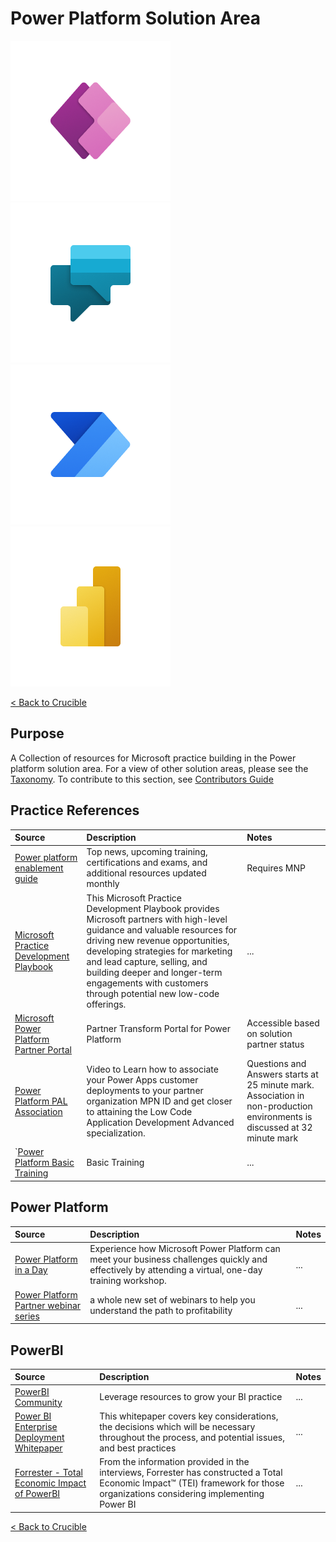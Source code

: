 # Power Platform Solution Area

![PowerApps](./Library/PowerApps_256x256.png)
![PowerVirtualAgent](./Library/PowerVirtualAgents_256x256.png)
![PowerAutomate](./Library/PowerAutomate_256x256.png)
![PowerBI](./Library/PowerBI_256x256.png)

[< Back to Crucible](./)

## Purpose
A Collection of resources for Microsoft practice building in the Power platform solution area. For a view of other solution areas, please see the [Taxonomy](Taxonomy.md). To contribute to this section, see [Contributors Guide](Contributing.md)

## Practice References

Source | Description | Notes
:----- | :---------- | :-----
[Power platform enablement guide](https://assetsprod.microsoft.com/mpn/en-us/power-platform-partner-enablement-guide.pdf)| Top news, upcoming training, certifications and exams, and additional resources updated monthly  | Requires MNP
[Microsoft Practice Development Playbook](https://pbapstorageprod.blob.core.windows.net/protectedassets/Low-code%20Playbook_PA_Final.pdf?sv=2019-07-07&sr=b&sig=aqujAYNn%2Fb0DSjkn66LqsRXHwyYmoYfmuXsqy1zlTng%3D&se=2022-09-09T15%3A22%3A16Z&sp=r) | This Microsoft Practice Development Playbook provides Microsoft partners with high-level guidance and valuable resources for driving new revenue opportunities, developing strategies for marketing and lead capture, selling, and building deeper and longer-term engagements with customers through potential new low-code offerings. | ...
[Microsoft Power Platform Partner Portal](https://powerplatformpartners.transform.microsoft.com)| Partner Transform Portal for Power Platform | Accessible based on solution partner status
[Power Platform PAL Association](https://partner.microsoft.com/en-us/training/assets/detail/associate-your-power-apps-customer-deployments-to-your-partner-org-video-mp4) | Video to Learn how to associate your Power Apps customer deployments to your partner organization MPN ID and get closer to attaining the Low Code Application Development Advanced specialization. | Questions and Answers starts at 25 minute mark.<br> Association in non-production environments is discussed at 32 minute mark
`[Power Platform Basic Training](https://docs.microsoft.com/en-us/learn/browse/?products=powerapps%2Cflow%2Cpower-automate&levels=beginner)| Basic Training| ...

## Power Platform

Source | Description | Notes
:----- | :---------- | :-----
[Power Platform in a Day](https://powerplatform.microsoft.com/en-us/training-workshops/) |Experience how Microsoft Power Platform can meet your business challenges quickly and effectively by attending a virtual, one-day training workshop. |...
[Power Platform Partner webinar series](https://learning.eventbuilder.com/PowerPlatform)| a whole new set of webinars to help you understand the path to profitability|...

## PowerBI

Source | Description | Notes
:----- | :---------- | :-----
[PowerBI Community](https://www.microsoftpartnercommunity.com/t5/Business-Intelligence/ct-p/Businessintelligence)| Leverage resources to grow your BI practice |...
[Power BI Enterprise Deployment Whitepaper](https://aka.ms/PBIEnterpriseDeploymentWP)| This whitepaper covers key considerations, the decisions which will be necessary throughout the process, and potential issues, and best practices|...
[Forrester - Total Economic Impact of PowerBI](https://info.microsoft.com/ww-thankyou-TEI-of-microsoft-power-BI.html?lcid=en-us) | From the information provided in the interviews, Forrester has constructed a Total Economic Impact™ (TEI) framework for those organizations considering implementing Power BI |...


[< Back to Crucible](./)